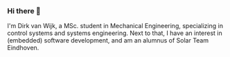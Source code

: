 ### Hi there 👋

I'm Dirk van Wijk, a MSc. student in Mechanical Engineering, specializing in control systems and systems engineering. Next to that, I have an interest in (embedded) software development, and am an alumnus of Solar Team Eindhoven.

<!--
**DirkWillem/DirkWillem** is a ✨ _special_ ✨ repository because its `README.md` (this file) appears on your GitHub profile.

Here are some ideas to get you started:

- 🔭 I’m currently working on ...
- 🌱 I’m currently learning ...
- 👯 I’m looking to collaborate on ...
- 🤔 I’m looking for help with ...
- 💬 Ask me about ...
- 📫 How to reach me: ...
- 😄 Pronouns: ...
- ⚡ Fun fact: ...
-->

